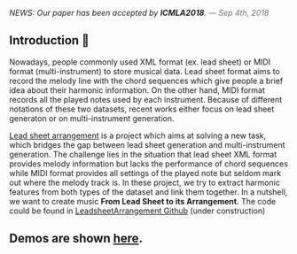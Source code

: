 <p style="color:#222;">
  <em>NEWS: Our paper has been accepted by <strong>ICMLA2018</strong>.<span style="color:#727272"> &mdash; Sep 4th, 2018</span></em>
</p>

## Introduction :book:
Nowadays, people commonly used XML format (ex. lead sheet) or MIDI format (multi-instrument) to store musical data. Lead sheet format aims to record the melody line with the chord sequences which give people a brief idea about their harmonic information. On the other hand, MIDI format records all the played notes used by each instrument. Because of different notations of these two datasets, recent works either focus on lead sheet generaton or on multi-instrument generation.

[Lead sheet arrangement](https://liuhaumin.github.io/LeadsheetArrangement/) is a project which aims at solving a new task, which bridges the gap between lead sheet generation and multi-instrument generation. The challenge lies in the situation that lead sheet XML format provides melody information but lacks the performance of chord sequences while MIDI format provides all settings of the played note but seldom mark out where the melody track is. In these project, we try to extract harmonic features from both types of the dataset and link them together. In a nutshell, we want to create music **From Lead Sheet to its Arrangement**. The code could be found in [LeadsheetArrangement Github](https://github.com/liuhaumin/LeadsheetArrangement) (under construction)

## Demos are shown [here](https://liuhaumin.github.io/LeadsheetArrangement/results).
